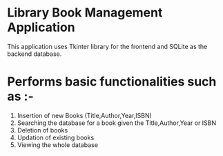 # Library Book Management Application
This application uses Tkinter library for the frontend and SQLite as the backend database.


# Performs basic functionalities such as :-
1. Insertion of new Books (Title,Author,Year,ISBN)
2. Searching the database for a book given the Title,Author,Year or ISBN
3. Deletion of books
4. Updation of existing books
5. Viewing the whole database
